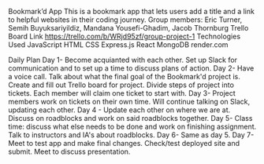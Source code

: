 Bookmark’d App
This is a bookmark app that lets users add a title and a link to helpful websites in their coding journey.
Group members: Eric Turner, Semih Buyuksariyildiz, Mandana Yousefi-Ghadim, Jacob Thornburg
Trello Board Link
https://trello.com/b/WRjd95zf/group-project-1
Technologies Used
JavaScript
HTML
CSS
Express.js
React
MongoDB
render.com

Daily Plan
Day 1- Become acquianted with each other. Set up Slack for communication and to set up a time to discuss plans of action.
Day 2- Have a voice call. Talk about what the final goal of the Bookmark'd project is. Create and fill out Trello board for project. Divide steps of project into tickets. Each member will claim one ticket to start with.
Day 3- Project members work on tickets on their own time. Will continue talking on Slack, updating each other. 
Day 4 - Update each other on where we are at. Discuss on roadblocks and work on said roadblocks together. 
Day 5- Class time: discuss what else needs to be done and work on finishing assignment. Talk to instructors and IA's about roadblocks.
Day 6- Same as day 5. 
Day 7- Meet to test app and make final changes. Check/test deployed site and submit. Meet to discuss presentation.